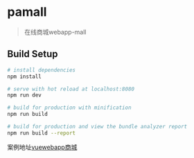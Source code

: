 # pamall

> 在线商城webapp-mall

## Build Setup

``` bash
# install dependencies
npm install

# serve with hot reload at localhost:8080
npm run dev

# build for production with minification
npm run build

# build for production and view the bundle analyzer report
npm run build --report
```

案例地址[vuewebapp商城](m.azoth.club)

